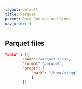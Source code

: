 ```yaml
---
layout: default
title: Parquet
parent: Data Sources and Sinks
nav_order: 5
---
```



## Parquet files
```json
"data" : [{
		"name":"parquetFiles", 
		"format":"parquet", 
		"props": {
			"path": "/home/zingg"		
			}	
		}]
```
